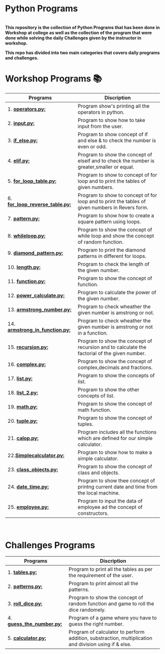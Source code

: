# Python Programs

<br><b>
This repository is the collection of Python Programs that has been done in Workshop at college as well as the collection of the program that were done while solving the daily Challenges given by the instructor in workshop. 

This repo has divided into two main categories that covers daily programs and challenges.
</b>

# Workshop Programs 📚

| Programs                                           |Discription                             |
|----------------------------------------------------|----------------------------------------|
|1. **[operators.py:](Day_1/operators.py)**| Program show's printing all the operators in python.|
|2. **[input.py:](Day_1/input.py)**| Program to show how to take input from the user.|
|3. **[if_else.py:](Day_1\if_else.py)**| Program to show concept of if and else & to check the number is even or odd.|
|4. **[elif.py:](Day_1\elif.py)**| Program to show the concept of elseif and  to check the number is greater,smaller or equal.|
|5. **[for_loop_table.py:](Day_1\for_loop_table.py)**| Program to show to concept of for loop and to print the tables of given numbers.|
|6. **[for_loop_reverse_table.py:](Day_1\for_loop_reverse_table.py)**| Program to show to concept of for loop and to print the tables of given numbers in Revers form.|
|7. **[pattern.py:](Day_1\pattern.py)**| Program to show how to create a square pattern using loops.|
|8. **[whileloop.py:](Day_2\whileloop.py)**| Program to show the concept of while loop and show the concept of random function.|
|9. **[diamond_pattern.py:](Day_2\diamond_pattern.py)**| Program to print the diamond patterns in different for loops.|
|10. **[length.py:](Day_3\length.py)**| Program to check the length of the given number.|
|11. **[function.py:](Day_3\function.py)**| Program to show the concept of function.|
|12. **[power_calculate.py:](Day_3\power_calculate.py)**| Program to calculate the power of the given number.|
|13. **[armstrong_number.py:](Day_3\armstrong_number.py)**| Program to check wheather the given number is amstrong or not.|
|14. **[armstrong_in_function.py:](Day_3\armstrong_in_function.py)**| Program to check wheather the given number is amstrong or not in a function.|
|15. **[recursion.py:](Day_3\recursion.py)**| Program to show the concept of recursion and to calculate the factorial of the given number.|
|16. **[complex.py:](Day_4\complex.py)**| Program to show the concept of complex,decimals and fractions.|
|17. **[list.py:](Day_4\list.py)**| Program to show the concepts of list.|
|18. **[list_2.py:](Day_4\list_2.py)**| Program to show the other concepts of list.|
|19. **[math.py:](Day_4\math.py)**| Program to show the concept of math function.|
|20. **[tuple.py:](Day_4\tuple.py)**| Program to show the concept of tuples.|
|21. **[calop.py:](Day_5\calop.py)**| Program includes all the functions which are defined for our simple calculator.|
|22.**[Simplecalculator.py:](Day_5\Simplecalculator.py)**| Program to show how to make a simple calculator.|
|23. **[class_objects.py:](Day_5\class_objects.py)**| Program to show the concept of class and objects.|
|24. **[date_time.py:](Day_5\date_time.py)**| Program to show thee concept of printng current date and time from the local machine.|
|25. **[employee.py:](Day_5\employee.py)**| Program to input the data of employee ad the concept of constructors.|
<br>

# Challenges Programs

| Programs                                           |Discription                             |
|----------------------------------------------------|----------------------------------------|
|1. **[tables.py:](Challenges\Day_1\tables.py)**| Program to print all the tables as per the requirement of the user.|
|2. **[patterns.py:](Challenges\Day_1\patterns.py)**| Program to print almost all the patterns.|
|3. **[roll_dice.py:](Challenges\Day_2\roll_dice.py)**| Program to show the concept of random function and game to roll the dice randomely.|
|4. **[guess_the_number.py:](Challenges\Day_2\guess_the_number.py)**| Program of a game where you have to guess the right number.|
|5. **[calculator.py:](Challenges\Day_3\calculator.py)**| Program of calculator to perform addition, substraction, multiplication and division using if & else.|


